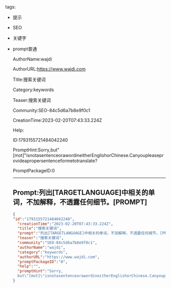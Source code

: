   tags: 
- 提示
- SEO
- 关键字
- prompt普通

  AuthorName:wajdi

  AuthorURL:https://www.wajdi.com

  Title:搜索关键词

  Category:keywords

  Teaser:搜索关键词

  Community:SEO-84c5d6a7b8e9f0c1

  CreationTime:2023-02-20T07:43:33.224Z

  Help:

  ID:1793155721484042240

  PromptHint:Sorry,but"[mot]"isnotasentenceorawordineitherEnglishorChinese.Canyoupleaseprovideapropersentenceformetotranslate?

  PromptPackageID:0

  ---

  ## Prompt:列出[TARGETLANGUAGE]中相关的单词，不加解释，不透露任何细节。[PROMPT]

  ```json
  {
  "id":"1793155721484042240",
    "creationTime":"2023-02-20T07:43:33.224Z",
    "title":"搜索关键词",
    "prompt":"列出[TARGETLANGUAGE]中相关的单词，不加解释，不透露任何细节。[PROMPT]",
    "teaser":"搜索关键词",
    "community":"SEO-84c5d6a7b8e9f0c1",
    "authorName":"wajdi",
    "category":"keywords",
    "authorURL":"https://www.wajdi.com",
    "promptPackageID":"0",
    "help":"",
    "promptHint":"Sorry,
    but\"[mot]\"isnotasentenceorawordineitherEnglishorChinese.Canyoupleaseprovideapropersentenceformetotranslate?"
  }
  ```
